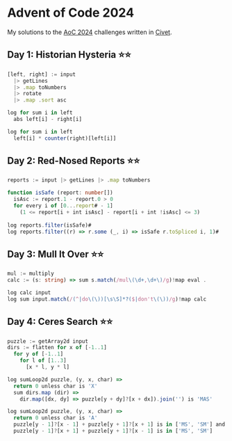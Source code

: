# Advent of Code 2024

My solutions to the [AoC 2024](https://adventofcode.com/2024) challenges written in [Civet](https://civet.dev).

## Day 1: Historian Hysteria ⭐⭐

```ts
[left, right] := input
  |> getLines
  |> .map toNumbers
  |> rotate
  |> .map .sort asc

log for sum i in left
  abs left[i] - right[i]

log for sum i in left
  left[i] * counter(right)[left[i]]
```

## Day 2: Red-Nosed Reports ⭐⭐

```ts
reports := input |> getLines |> .map toNumbers

function isSafe (report: number[])
  isAsc := report.1 - report.0 > 0
  for every i of [0...report# - 1]
    (1 <= report[i + int isAsc] - report[i + int !isAsc] <= 3)
 
log reports.filter(isSafe)#
log reports.filter((r) => r.some (_, i) => isSafe r.toSpliced i, 1)#
```

## Day 3: Mull It Over ⭐⭐

```ts
mul := multiply
calc := (s: string) => sum s.match(/mul\(\d+,\d+\)/g)!map eval .

log calc input
log sum input.match(/(^|do\(\))[\s\S]*?($|don't\(\))/g)!map calc
```

## Day 4: Ceres Search ⭐⭐

```ts
puzzle := getArray2d input
dirs := flatten for x of [-1..1]
  for y of [-1..1]
    for l of [1..3]
      [x * l, y * l]

log sumLoop2d puzzle, (y, x, char) =>
  return 0 unless char is 'X'
  sum dirs.map (dir) =>
    dir.map([dx, dy] => puzzle[y + dy]?[x + dx]).join('') is 'MAS'

log sumLoop2d puzzle, (y, x, char) =>
  return 0 unless char is 'A'
  puzzle[y - 1]?[x - 1] + puzzle[y + 1]?[x + 1] is in ['MS', 'SM'] and
  puzzle[y - 1]?[x + 1] + puzzle[y + 1]?[x - 1] is in ['MS', 'SM']
```
